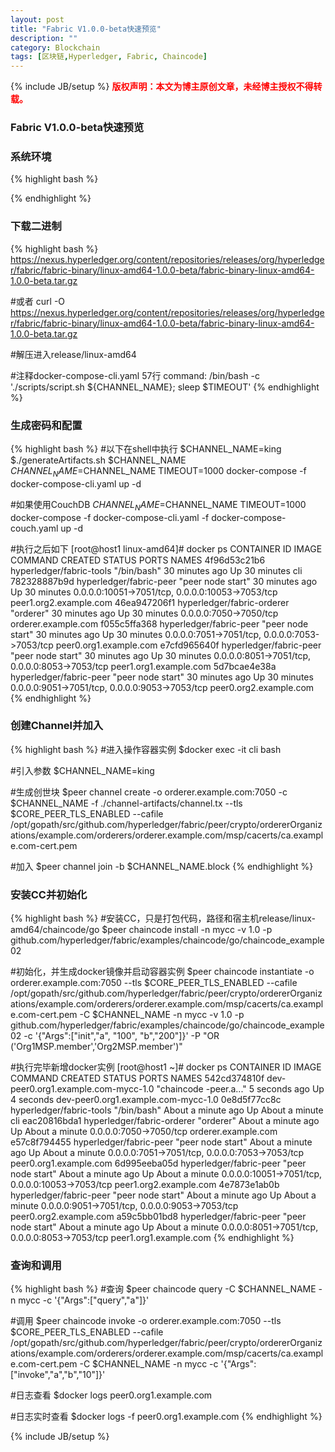 ```yaml
---
layout: post
title: "Fabric V1.0.0-beta快速预览"
description: ""
category: Blockchain 
tags: [区块链,Hyperledger, Fabric, Chaincode]
---
```

{% include JB/setup %}
**<font color="red">版权声明：本文为博主原创文章，未经博主授权不得转载。</font>**

### Fabric V1.0.0-beta快速预览

### 系统环境
{% highlight bash %}

{% endhighlight %}


### 下载二进制
{% highlight bash %}
https://nexus.hyperledger.org/content/repositories/releases/org/hyperledger/fabric/fabric-binary/linux-amd64-1.0.0-beta/fabric-binary-linux-amd64-1.0.0-beta.tar.gz

#或者
curl -O https://nexus.hyperledger.org/content/repositories/releases/org/hyperledger/fabric/fabric-binary/linux-amd64-1.0.0-beta/fabric-binary-linux-amd64-1.0.0-beta.tar.gz

#解压进入release/linux-amd64

#注释docker-compose-cli.yaml 57行 command: /bin/bash -c './scripts/script.sh ${CHANNEL_NAME}; sleep $TIMEOUT'
{% endhighlight %}


### 生成密码和配置
{% highlight bash %}
#以下在shell中执行
$CHANNEL_NAME=king
$./generateArtifacts.sh $CHANNEL_NAME
$CHANNEL_NAME=$CHANNEL_NAME TIMEOUT=1000 docker-compose -f docker-compose-cli.yaml up -d


#如果使用CouchDB
$CHANNEL_NAME=$CHANNEL_NAME TIMEOUT=1000 docker-compose -f docker-compose-cli.yaml -f docker-compose-couch.yaml up -d

#执行之后如下
[root@host1 linux-amd64]# docker ps
CONTAINER ID        IMAGE                        COMMAND             CREATED             STATUS              PORTS                                              NAMES
4f96d53c21b6        hyperledger/fabric-tools     "/bin/bash"         30 minutes ago      Up 30 minutes                                                          cli
782328887b9d        hyperledger/fabric-peer      "peer node start"   30 minutes ago      Up 30 minutes       0.0.0.0:10051->7051/tcp, 0.0.0.0:10053->7053/tcp   peer1.org2.example.com
46ea947206f1        hyperledger/fabric-orderer   "orderer"           30 minutes ago      Up 30 minutes       0.0.0.0:7050->7050/tcp                             orderer.example.com
f055c5ffa368        hyperledger/fabric-peer      "peer node start"   30 minutes ago      Up 30 minutes       0.0.0.0:7051->7051/tcp, 0.0.0.0:7053->7053/tcp     peer0.org1.example.com
e7cfd965640f        hyperledger/fabric-peer      "peer node start"   30 minutes ago      Up 30 minutes       0.0.0.0:8051->7051/tcp, 0.0.0.0:8053->7053/tcp     peer1.org1.example.com
5d7bcae4e38a        hyperledger/fabric-peer      "peer node start"   30 minutes ago      Up 30 minutes       0.0.0.0:9051->7051/tcp, 0.0.0.0:9053->7053/tcp     peer0.org2.example.com
{% endhighlight %}

### 创建Channel并加入
{% highlight bash %}
#进入操作容器实例
$docker exec -it cli bash

#引入参数
$CHANNEL_NAME=king

#生成创世块
$peer channel create -o orderer.example.com:7050 -c $CHANNEL_NAME -f ./channel-artifacts/channel.tx --tls $CORE_PEER_TLS_ENABLED --cafile /opt/gopath/src/github.com/hyperledger/fabric/peer/crypto/ordererOrganizations/example.com/orderers/orderer.example.com/msp/cacerts/ca.example.com-cert.pem

#加入
$peer channel join -b $CHANNEL_NAME.block
{% endhighlight %}

### 安装CC并初始化
{% highlight bash %}
#安装CC，只是打包代码，路径和宿主机release/linux-amd64/chaincode/go
$peer chaincode install -n mycc -v 1.0 -p github.com/hyperledger/fabric/examples/chaincode/go/chaincode_example02

#初始化，并生成docker镜像并启动容器实例
$peer chaincode instantiate -o orderer.example.com:7050 --tls $CORE_PEER_TLS_ENABLED --cafile /opt/gopath/src/github.com/hyperledger/fabric/peer/crypto/ordererOrganizations/example.com/orderers/orderer.example.com/msp/cacerts/ca.example.com-cert.pem -C $CHANNEL_NAME -n mycc -v 1.0 -p github.com/hyperledger/fabric/examples/chaincode/go/chaincode_example02 -c '{"Args":["init","a", "100", "b","200"]}' -P "OR ('Org1MSP.member','Org2MSP.member')"

#执行完毕新增docker实例
[root@host1 ~]# docker ps
CONTAINER ID        IMAGE                                 COMMAND                  CREATED              STATUS              PORTS                                              NAMES
542cd374810f        dev-peer0.org1.example.com-mycc-1.0   "chaincode -peer.a..."   5 seconds ago        Up 4 seconds                                                           dev-peer0.org1.example.com-mycc-1.0
0e8d5f77cc8c        hyperledger/fabric-tools              "/bin/bash"              About a minute ago   Up About a minute                                                      cli
eac20816bda1        hyperledger/fabric-orderer            "orderer"                About a minute ago   Up About a minute   0.0.0.0:7050->7050/tcp                             orderer.example.com
e57c8f794455        hyperledger/fabric-peer               "peer node start"        About a minute ago   Up About a minute   0.0.0.0:7051->7051/tcp, 0.0.0.0:7053->7053/tcp     peer0.org1.example.com
6d995eeba05d        hyperledger/fabric-peer               "peer node start"        About a minute ago   Up About a minute   0.0.0.0:10051->7051/tcp, 0.0.0.0:10053->7053/tcp   peer1.org2.example.com
4e7873e1ab0b        hyperledger/fabric-peer               "peer node start"        About a minute ago   Up About a minute   0.0.0.0:9051->7051/tcp, 0.0.0.0:9053->7053/tcp     peer0.org2.example.com
a59c5bb01bd8        hyperledger/fabric-peer               "peer node start"        About a minute ago   Up About a minute   0.0.0.0:8051->7051/tcp, 0.0.0.0:8053->7053/tcp     peer1.org1.example.com
{% endhighlight %}

### 查询和调用
{% highlight bash %}
#查询
$peer chaincode query -C $CHANNEL_NAME -n mycc -c '{"Args":["query","a"]}'

#调用
$peer chaincode invoke -o orderer.example.com:7050  --tls $CORE_PEER_TLS_ENABLED --cafile /opt/gopath/src/github.com/hyperledger/fabric/peer/crypto/ordererOrganizations/example.com/orderers/orderer.example.com/msp/cacerts/ca.example.com-cert.pem  -C $CHANNEL_NAME -n mycc -c '{"Args":["invoke","a","b","10"]}'

#日志查看
$docker logs peer0.org1.example.com 

#日志实时查看
$docker logs -f peer0.org1.example.com 
{% endhighlight %}




{% include JB/setup %}



